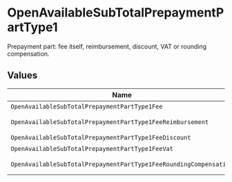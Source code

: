# OpenAvailableSubTotalPrepaymentPartType1

Prepayment part: fee itself, reimbursement, discount, VAT or rounding compensation.


## Values

| Name                                                              | Value                                                             |
| ----------------------------------------------------------------- | ----------------------------------------------------------------- |
| `OpenAvailableSubTotalPrepaymentPartType1Fee`                     | fee                                                               |
| `OpenAvailableSubTotalPrepaymentPartType1FeeReimbursement`        | fee-reimbursement                                                 |
| `OpenAvailableSubTotalPrepaymentPartType1FeeDiscount`             | fee-discount                                                      |
| `OpenAvailableSubTotalPrepaymentPartType1FeeVat`                  | fee-vat                                                           |
| `OpenAvailableSubTotalPrepaymentPartType1FeeRoundingCompensation` | fee-rounding-compensation                                         |